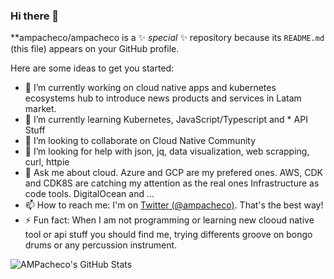 ### Hi there 👋


**ampacheco/ampacheco is a ✨ _special_ ✨ repository because its `README.md` (this file) appears on your GitHub profile.

Here are some ideas to get you started:

- 🔭 I’m currently working on cloud native apps and kubernetes ecosystems hub to introduce news products and services in Latam market.
- 🌱 I’m currently learning Kubernetes, JavaScript/Typescript and * API Stuff
- 👯 I’m looking to collaborate on Cloud Native Community
- 🤔 I’m looking for help with json, jq, data visualization, web scrapping, curl, httpie
- 💬 Ask me about cloud. Azure and GCP are my prefered ones. AWS, CDK and CDK8S are catching my attention as the real ones Infrastructure as code tools. DigitalOcean and ...
- 📫 How to reach me: I'm on [Twitter (@ampacheco)](https://twitter.com/ampacheco). That's the best way!
- ⚡ Fun fact: When I am not programming or learning new clooud native tool or api stuff you should find me, trying differents groove on bongo drums or any percussion instrument. 

![AMPacheco's GitHub Stats](https://github-readme-stats.vercel.app/api?username=ampacheco&show_icons=true)
